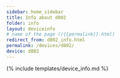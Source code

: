 ```yaml
---
sidebar: home_sidebar
title: Info about d802
folder: info
layout: deviceinfo
# name of the page (/{{permalink}}.html)
redirect_from: d802_info.html
permalink: /devices/d802/
device: d802
---
```

{% include templates/device_info.md %}
